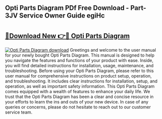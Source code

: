## Opti Parts Diagram PDf Free Download - Part-3JV Service Owner Guide egiHc

# <h2><a href="http://dftmris.blite.top/?on=Opti+Parts+Diagram">🔗Download New 👉🔴 Opti Parts Diagram</a></h2>

[![Opti Parts Diagram download](https://i.imgur.com/lujVjoI.png)](http://dftmris.blite.top/?on=Opti+Parts+Diagram)
Greetings and welcome to the user manual for your newly bought Opti Parts Diagram. This manual is designed to help you navigate the features and functions of your product with ease. Inside, you will find detailed instructions for installation, usage, maintenance, and troubleshooting. Before using your Opti Parts Diagram, please refer to this user manual for comprehensive instructions on product setup, operation, and troubleshooting. It includes clear instructions for installation, setup, and operation, as well as important safety information. This Opti Parts Diagram comes equipped with a wealth of features to enhance your daily life. We trust that the Opti Parts Diagram has been a clear and concise resource in your efforts to learn the ins and outs of your new device. In case of any queries or concerns, please do not hesitate to reach out to our customer service team.
